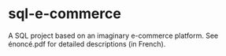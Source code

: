 # sql-e-commerce

A SQL project based on an imaginary e-commerce platform. See énoncé.pdf for detailed descriptions (in French).
